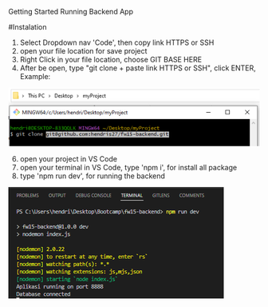 Getting Started Running Backend App

#Instalation
1. Select Dropdown nav 'Code', then copy link HTTPS or SSH
2. open your file location for save project
3. Right Click in your file location, choose GIT BASE HERE
4. After be open, type "git clone + paste link HTTPS or SSH", click ENTER, Example:
   
![alt text](https://github.com/hendris27/fw15-backend/blob/main/uploads/git%20terminal.PNG?raw=true)
   
6. open your project in VS Code
7. open your terminal in VS Code, type 'npm i', for install all package
8. type 'npm run dev', for running the backend

 ![alt text](https://github.com/hendris27/fw15-backend/blob/main/uploads/run%20backend%20app.PNG?raw=true)
